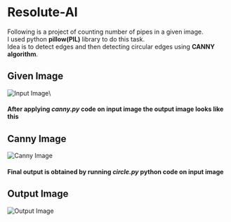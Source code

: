 # Resolute-AI

Following is a project of counting number of pipes in a given image.\
I used python **pillow(PIL)** library to do this task.\
Idea is to detect edges and then detecting circular edges using **CANNY algorithm**.

## Given Image
![Input Image](https://github.com/shanmukh05/Resolute-AI/blob/main/input.jpeg)\

#### After applying *canny.py* code on input image the output image looks like this
## Canny Image

![Canny Image](https://github.com/shanmukh05/Resolute-AI/blob/main/canny.png)

#### Final output is obtained by running *circle.py* python code on input image

## Output Image

![Output Image](https://github.com/shanmukh05/Resolute-AI/blob/main/output.png)

